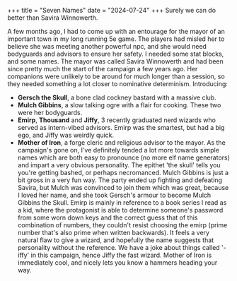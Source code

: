+++
title = "Seven Names"
date = "2024-07-24"
+++
Surely we can do better than Savira Winnowerth.
<!-- more -->
A few months ago, I had to come up with an entourage for the mayor of an important town in my long running 5e game. The players had misled her to believe she was meeting another powerful npc, and she would need bodyguards and advisors to ensure her safety. I needed some stat blocks, and some names. The mayor was called Savira Winnowerth and had been since pretty much the start of the campaign a few years ago. Her companions were unlikely to be around for much longer than a session, so they needed something a lot closer to nominative determinism. Introducing:
* **Gersch the Skull**, a bone clad cockney bastard with a massive club.
* **Mulch Gibbins**, a slow talking ogre with a flair for cooking. These two were her bodyguards.
* **Emirp**, **Thousand** and **Jiffy**, 3 recently graduated nerd wizards who served as intern-vibed advisors. Emirp was the smartest, but had a big ego, and Jiffy was weirdly quick.
* **Mother of Iron**, a forge cleric and religious advisor to the mayor. 
As the campaign's gone on, I've definitely tended a lot more towards simple names which are both easy to pronounce (no more elf name generators) and impart a very obvious personality. The epithet 'the skull' tells you you're getting bashed, or perhaps necromanced. Mulch Gibbins is just a bit gross in a very fun way. The party ended up fighting and defeating Savira, but Mulch was convinced to join them which was great, because I loved her name, and she took Gersch's armour to become Mulch Gibbins the Skull. Emirp is mainly in reference to a book series I read as a kid, where the protagonist is able to determine someone's password from some worn down keys and the correct guess that of this combination of numbers, they couldn't resist choosing the emirp (prime number that's also prime when written backwards). It feels a very natural flaw to give a wizard, and hopefully the name suggests that personality without the reference. We have a joke about things called '-iffy' in this campaign, hence Jiffy the fast wizard. Mother of Iron is immediately cool, and nicely lets you know a hammers heading your way.
